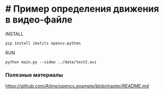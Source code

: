 # # Пример определения движения в видео-файле

INSTALL

    pip install imutils opencv-python
    
RUN

    python main.py --video ../data/test2.avi
    
    
### Полезные материалы

https://github.com/Ailme/opencv_example/blob/master/README.md